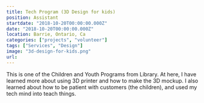 ```yaml
---
title: Tech Program (3D Design for kids)
position: Assistant
startdate: "2018-10-20T00:00:00.000Z"
date: "2018-10-20T00:00:00.000Z"
location: Barrie, Ontario, Ca
categories: ["projects", "volunteer"]
tags: ["Services", "Design"]
image: "3d-design-for-kids.png"
url:
---
```


This is one of the Children and Youth Programs from Library. At here, I have learned more about using 3D printer and how to make the 3D mockup. I also learned about how to be patient with customers (the children), and used my tech mind into teach things.